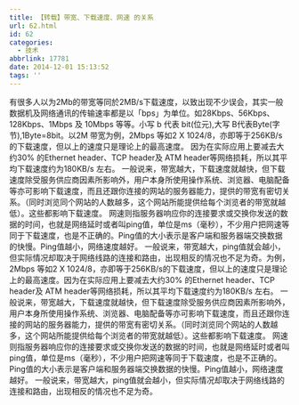 ```yaml
---
title: 【转载】带宽、下载速度、网速 的关系
url: 62.html
id: 62
categories:
  - 技术
abbrlink: 17781
date: 2014-12-01 15:13:52
tags: ''
---
```


有很多人以为2Mb的带宽等同於2MB/s下载速度，以致出现不少误会，其实一般数据机及网络通讯的传输速率都是以「bps」为单位。如28Kbps、56Kbps、128Kbps、1Mbps 及 10Mbps 等等。小写 b 代表 bit(位元),大写 B代表Byte(字节),1Byte=8bit。以2M 带宽为例，2Mbps 等如2 X 1024/8，亦即等于256KB/s的下载速度，但以上的速度只是理论上的最高速度。 因为在实际应用上要减去大约30% 的Ethernet header、TCP header及 ATM header等网络损耗，所以其平均下载速度约为180KB/s 左右。 一般说来，带宽越大，下载速度就越快，但下载速度除受服务供应商因素所影响外，用户本身所使用操作系统、浏览器、电脑配备等亦可影响下载速度，而且还跟你连接的网站的服务器能力，提供的带宽有密切关系。（同时浏览同个网站的人数越多，这个网站所能提供给每个浏览者的带宽就越低）。这些都影响下载速度。 网速则指服务器响应你的连接要求或交换你发送的数据的时间，也就是网络延时或者叫ping值，单位是ms（毫秒），不少用户把网速等同于下载速度，也是不正确的。Ping值的大小表示是客户端和服务器端交换数据的快慢。Ping值越小，网络速度越好。 一般说来，带宽越大，ping值就会越小，但实际情况却取决于网络线路的连接和路由，出现相反的情况也不足为奇。为例，2Mbps 等如2 X 1024/8，亦即等于256KB/s的下载速度，但以上的速度只是理论上的最高速度。因为在实际应用上要减去大约30% 的Ethernet header、TCP header及 ATM header等网络损耗，所以其平均下载速度约为180KB/s 左右。 一般说来，带宽越大，下载速度就越快，但下载速度除受服务供应商因素所影响外，用户本身所使用操作系统、浏览器、电脑配备等亦可影响下载速度，而且还跟你连接的网站的服务器能力，提供的带宽有密切关系。（同时浏览同个网站的人数越多，这个网站所能提供给每个浏览者的带宽就越低）。这些都影响下载速度。 网速则指服务器响应你的连接要求或交换你发送的数据的时间，也就是网络延时或者叫ping值，单位是ms（毫秒），不少用户把网速等同于下载速度，也是不正确的。Ping值的大小表示是客户端和服务器端交换数据的快慢。Ping值越小，网络速度越好。 一般说来，带宽越大，ping值就会越小，但实际情况却取决于网络线路的连接和路由，出现相反的情况也不足为奇。